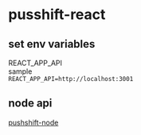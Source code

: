 # pusshift-react #

## set env variables ##
REACT_APP_API <br/>
sample <br />
`REACT_APP_API=http://localhost:3001`

## node api ##
[pushshift-node](https://github.com/jimarzape/pusshift-node)
